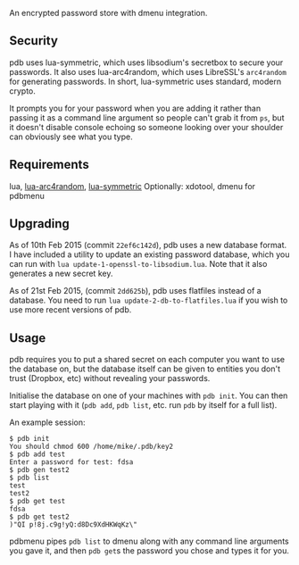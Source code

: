 An encrypted password store with dmenu integration.


Security
--------

pdb uses lua-symmetric, which uses libsodium's secretbox to secure your
passwords. It also uses lua-arc4random, which uses LibreSSL's
`arc4random` for generating passwords. In short, lua-symmetric uses
standard, modern crypto.

It prompts you for your password when you are adding it rather than
passing it as a command line argument so people can't grab it from `ps`,
but it doesn't disable console echoing so someone looking over your
shoulder can obviously see what you type.


Requirements
------------

[arc4]: https://github.com/mikejsavage/lua-arc4random
[symmetric]: https://github.com/mikejsavage/lua-symmetric

lua, [lua-arc4random][arc4], [lua-symmetric][symmetric]
Optionally: xdotool, dmenu for pdbmenu


Upgrading
---------

As of 10th Feb 2015 (commit `22ef6c142d`), pdb uses a new database
format. I have included a utility to update an existing password
database, which you can run with `lua
update-1-openssl-to-libsodium.lua`. Note that it also generates a new
secret key.

As of 21st Feb 2015, (commit `2dd625b`), pdb uses flatfiles instead of a
database. You need to run `lua update-2-db-to-flatfiles.lua` if you wish
to use more recent versions of pdb.


Usage
-----

pdb requires you to put a shared secret on each computer you want to
use the database on, but the database itself can be given to entities
you don't trust (Dropbox, etc) without revealing your passwords.

Initialise the database on one of your machines with `pdb init`. You can
then start playing with it (`pdb add`, `pdb list`, etc. run `pdb` by
itself for a full list).

An example session:

	$ pdb init
	You should chmod 600 /home/mike/.pdb/key2
	$ pdb add test 
	Enter a password for test: fdsa
	$ pdb gen test2
	$ pdb list 
	test
	test2
	$ pdb get test
	fdsa
	$ pdb get test2
	)"QI p!8j.c9g!yQ:d8Dc9XdHKWqKz\"

pdbmenu pipes `pdb list` to dmenu along with any command line arguments
you gave it, and then `pdb get`s the password you chose and types it for
you.
